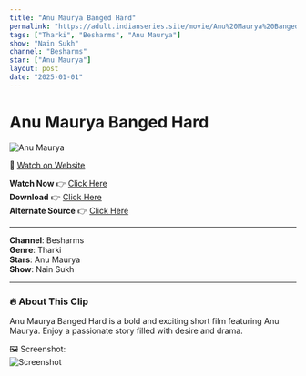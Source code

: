 ```yaml
---
title: "Anu Maurya Banged Hard"
permalink: "https://adult.indianseries.site/movie/Anu%20Maurya%20Banged%20Hard"
tags: ["Tharki", "Besharms", "Anu Maurya"]
show: "Nain Sukh"
channel: "Besharms"
star: ["Anu Maurya"]
layout: post
date: "2025-01-01"
---
```


# Anu Maurya Banged Hard

![Anu Maurya](https://shorts.desisins.com/wp-content/uploads/2024/01/Anu-Maurya-Banged-Hard-DesiSins.com_.jpg)

🔗 [Watch on Website](https://adult.indianseries.site/movie/Anu%20Maurya%20Banged%20Hard)

**Watch Now** 👉 [Click Here](https://adult.indianseries.site/movie/Anu%20Maurya%20Banged%20Hard)  
**Download** 👉 [Click Here](https://adult.indianseries.site/movie/Anu%20Maurya%20Banged%20Hard)  
**Alternate Source** 👉 [Click Here](https://adult.indianseries.site/movie/Anu%20Maurya%20Banged%20Hard)

---

**Channel**: Besharms  
**Genre**: Tharki  
**Stars**: Anu Maurya  
**Show**: Nain Sukh

---

### 🔥 About This Clip

Anu Maurya Banged Hard is a bold and exciting short film featuring Anu Maurya. Enjoy a passionate story filled with desire and drama.
 
🖼️ Screenshot:  
![Screenshot](https://shorts.desisins.com/wp-content/uploads/2024/01/Anu-Maurya-Banged-Hard-DesiSins.com_.jpg)
